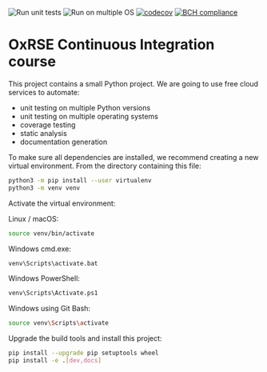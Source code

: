 ![Run unit tests](https://github.com/AndrewKirby2/ci-course/workflows/Run%20unit%20tests/badge.svg)
![Run on multiple OS](https://github.com/AndrewKirby2/ci-course/workflows/Run%20on%20multiple%20OS/badge.svg)
[![codecov](https://codecov.io/gh/AndrewKirby2/ci-course/branch/main/graph/badge.svg?token=6YJXOIE8T2)](undefined)
[![BCH compliance](https://bettercodehub.com/edge/badge/AndrewKirby2/ci-course?branch=main)](https://bettercodehub.com/)

# OxRSE Continuous Integration course

This project contains a small Python project. We are going to use free cloud services to automate:

- unit testing on multiple Python versions
- unit testing on multiple operating systems
- coverage testing
- static analysis
- documentation generation

To make sure all dependencies are installed, we recommend creating a new virtual environment.
From the directory containing this file:

```bash
python3 -m pip install --user virtualenv
python3 -m venv venv
```

Activate the virtual environment:

Linux / macOS:
```bash
source venv/bin/activate
```

Windows cmd.exe:
```bash
venv\Scripts\activate.bat
```

Windows PowerShell:
```bash
venv\Scripts\Activate.ps1
```

Windows using Git Bash:
```bash
source venv\Scripts\activate
```

Upgrade the build tools and install this project:

```bash
pip install --upgrade pip setuptools wheel
pip install -e .[dev,docs]
```
